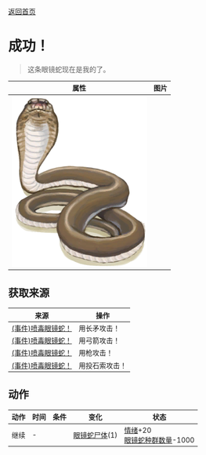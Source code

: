 [返回首页](index.md)  
# 成功！  
> 这条眼镜蛇现在是我的了。  
  
  属性  |   图片   
 ----  |  ----:   
   |  ![](Sprite/SpittingCobra.png)   
  
## 获取来源  
来源  |  操作  
----  |  ----  
[(事件)喷毒眼镜蛇！](Event_CobraFight.md)  |  用长矛攻击！  
[(事件)喷毒眼镜蛇！](Event_CobraFight.md)  |  用弓箭攻击！  
[(事件)喷毒眼镜蛇！](Event_CobraFight.md)  |  用枪攻击！  
[(事件)喷毒眼镜蛇！](Event_CobraFight.md)  |  用投石索攻击！  
## 动作  
动作  |  时间  |  条件  |  变化  |  状态  
----  |  ----  |  ----  |  ----  |  ----  
继续  |  -  |    |  [眼镜蛇尸体](CobraDead.md)(1)  |  [情绪](Morale.md)+20<br>[眼镜蛇种群数量](Pop_Cobra.md)-1000  
